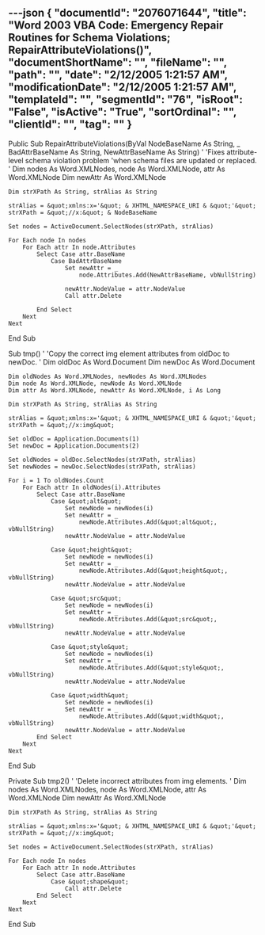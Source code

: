 ---json
{
  "documentId": "2076071644",
  "title": "Word 2003 VBA Code: Emergency Repair Routines for Schema Violations; RepairAttributeViolations()",
  "documentShortName": "",
  "fileName": "",
  "path": "",
  "date": "2/12/2005 1:21:57 AM",
  "modificationDate": "2/12/2005 1:21:57 AM",
  "templateId": "",
  "segmentId": "76",
  "isRoot": "False",
  "isActive": "True",
  "sortOrdinal": "",
  "clientId": "",
  "tag": ""
}
---

Public Sub RepairAttributeViolations(ByVal NodeBaseName As String, _
    BadAttrBaseName As String, NewAttrBaseName As String)
    '
    'Fixes attribute-level schema violation problem
    'when schema files are updated or replaced.
    '
    Dim nodes As Word.XMLNodes, node As Word.XMLNode, attr As Word.XMLNode
    Dim newAttr As Word.XMLNode
    
    Dim strXPath As String, strAlias As String
    
    strAlias = &quot;xmlns:x='&quot; & XHTML_NAMESPACE_URI & &quot;'&quot;
    strXPath = &quot;//x:&quot; & NodeBaseName
    
    Set nodes = ActiveDocument.SelectNodes(strXPath, strAlias)

    For Each node In nodes
        For Each attr In node.Attributes
            Select Case attr.BaseName
                Case BadAttrBaseName
                    Set newAttr = _
                        node.Attributes.Add(NewAttrBaseName, vbNullString)
                    
                    newAttr.NodeValue = attr.NodeValue
                    Call attr.Delete
            
            End Select
        Next
    Next
End Sub

Sub tmp()
    '
    'Copy the correct img element attributes from oldDoc to newDoc.
    '
    Dim oldDoc As Word.Document
    Dim newDoc As Word.Document
    
    Dim oldNodes As Word.XMLNodes, newNodes As Word.XMLNodes
    Dim node As Word.XMLNode, newNode As Word.XMLNode
    Dim attr As Word.XMLNode, newAttr As Word.XMLNode, i As Long
    
    Dim strXPath As String, strAlias As String
    
    strAlias = &quot;xmlns:x='&quot; & XHTML_NAMESPACE_URI & &quot;'&quot;
    strXPath = &quot;//x:img&quot;
    
    Set oldDoc = Application.Documents(1)
    Set newDoc = Application.Documents(2)

    Set oldNodes = oldDoc.SelectNodes(strXPath, strAlias)
    Set newNodes = newDoc.SelectNodes(strXPath, strAlias)

    For i = 1 To oldNodes.Count
        For Each attr In oldNodes(i).Attributes
            Select Case attr.BaseName
                Case &quot;alt&quot;
                    Set newNode = newNodes(i)
                    Set newAttr = _
                        newNode.Attributes.Add(&quot;alt&quot;, vbNullString)
                    newAttr.NodeValue = attr.NodeValue
            
                Case &quot;height&quot;
                    Set newNode = newNodes(i)
                    Set newAttr = _
                        newNode.Attributes.Add(&quot;height&quot;, vbNullString)
                    newAttr.NodeValue = attr.NodeValue
            
                Case &quot;src&quot;
                    Set newNode = newNodes(i)
                    Set newAttr = _
                        newNode.Attributes.Add(&quot;src&quot;, vbNullString)
                    newAttr.NodeValue = attr.NodeValue
            
                Case &quot;style&quot;
                    Set newNode = newNodes(i)
                    Set newAttr = _
                        newNode.Attributes.Add(&quot;style&quot;, vbNullString)
                    newAttr.NodeValue = attr.NodeValue
            
                Case &quot;width&quot;
                    Set newNode = newNodes(i)
                    Set newAttr = _
                        newNode.Attributes.Add(&quot;width&quot;, vbNullString)
                    newAttr.NodeValue = attr.NodeValue
            End Select
        Next
    Next
End Sub

Private Sub tmp2()
    '
    'Delete incorrect attributes from img elements.
    '
    Dim nodes As Word.XMLNodes, node As Word.XMLNode, attr As Word.XMLNode
    Dim newAttr As Word.XMLNode
    
    Dim strXPath As String, strAlias As String
    
    strAlias = &quot;xmlns:x='&quot; & XHTML_NAMESPACE_URI & &quot;'&quot;
    strXPath = &quot;//x:img&quot;
    
    Set nodes = ActiveDocument.SelectNodes(strXPath, strAlias)

    For Each node In nodes
        For Each attr In node.Attributes
            Select Case attr.BaseName
                Case &quot;shape&quot;
                    Call attr.Delete
            End Select
        Next
    Next
End Sub
